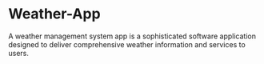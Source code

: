 # Weather-App
A weather management system app is a sophisticated software application designed to deliver  comprehensive weather information and services to users.
